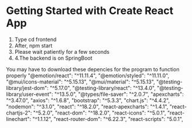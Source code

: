 # Getting Started with Create React App

1. Type cd frontend
2. After, npm start 
3. Please wait patiently for a few seconds
4. 4.The backend is on SpringBoot 


You may have to download these depencies for the program to function properly
        "@emotion/react": "^11.11.4",
        "@emotion/styled": "^11.11.0",
        "@mui/icons-material": "^5.15.13",
        "@mui/material": "^5.15.13",
        "@testing-library/jest-dom": "^5.17.0",
        "@testing-library/react": "^13.4.0",
        "@testing-library/user-event": "^13.5.0",
        "@types/file-saver": "^2.0.7",
        "apexcharts": "^3.47.0",
        "axios": "^1.6.8",
        "bootstrap": "^5.3.3",
        "chart.js": "^4.4.2",
        "nodemon": "^3.1.0",
        "react": "^18.2.0",
        "react-apexcharts": "^1.4.1",
        "react-chartjs-2": "^5.2.0",
        "react-dom": "^18.2.0",
        "react-icons": "^5.0.1",
        "react-linechart": "^1.1.12",
        "react-router-dom": "^6.22.3",
        "react-scripts": "5.0.1",




